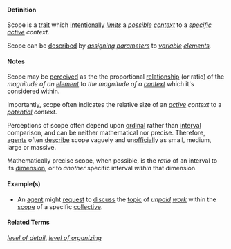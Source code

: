 #### Definition

Scope is a [trait](https://github.com/gcassel/Modular-Organization-Terminology/blob/master/terms/trait.md) which [intentionally](https://github.com/gcassel/Modular-Organization-Terminology/blob/master/terms/intend.md) *[limits](https://github.com/gcassel/Modular-Organization-Terminology/blob/master/terms/limit.md)* a *[possible](https://github.com/gcassel/Modular-Organization-Terminology/blob/master/terms/potential.md) [context](https://github.com/gcassel/Modular-Organization-Terminology/blob/master/terms/context.md)* to a *[specific](https://github.com/gcassel/Modular-Organization-Terminology/blob/master/terms/specific.md) [active](https://github.com/gcassel/Modular-Organization-Terminology/blob/master/terms/active.md) context*. 

Scope can be [described](https://github.com/gcassel/Modular-Organization-Terminology/blob/master/terms/describe.md) by *[assigning](https://github.com/gcassel/Modular-Organization-Terminology/blob/master/terms/assign.md) [parameters](https://github.com/gcassel/Modular-Organization-Terminology/blob/master/terms/parameter.md)* to *[variable](https://github.com/gcassel/Modular-Organization-Terminology/blob/master/terms/variable.md) [elements](https://github.com/gcassel/Modular-Organization-Terminology/blob/master/terms/element.md).* 

#### Notes

Scope may be [perceived](https://github.com/gcassel/Modular-Organization-Terminology/blob/master/terms/perceive.md) as the the proportional [relationship](https://github.com/gcassel/Modular-Organization-Terminology/blob/master/terms/relate.md) (or ratio) of the *magnitude of an [element](https://github.com/gcassel/Modular-Organization-Terminology/blob/master/terms/element.md)* to *the magnitude of a [context](https://github.com/gcassel/Modular-Organization-Terminology/edit/master/terms/context.md)* which it's considered within.  

Importantly, scope often indicates the relative size of an *[active](https://github.com/gcassel/Modular-Organization-Terminology/edit/master/terms/active.md) context* to a *[potential](https://github.com/gcassel/Modular-Organization-Terminology/edit/master/terms/potential.md) context*.

Perceptions of scope often depend upon [ordinal](https://github.com/gcassel/Modular-Organization-Terminology/blob/master/terms/order.md) rather than [interval](https://github.com/gcassel/Modular-Organization-Terminology/blob/master/terms/interval.md) comparison, and can be neither mathematical nor precise.  Therefore, [agents](https://github.com/gcassel/Modular-Organization-Terminology/blob/master/terms/agent.md) often [describe](https://github.com/gcassel/Modular-Organization-Terminology/edit/master/terms/describe.md) scope vaguely and un[official](https://github.com/gcassel/Modular-Organization-Terminology/edit/master/terms/official.md)ly as small, medium, large or massive.

Mathematically precise scope, when possible, is the *ratio* of an interval to its [dimension](https://github.com/gcassel/Modular-Organization-Terminology/blob/master/terms/dimension.md), or to *another* specific interval *within* that dimension.

#### Example(s)

* An [agent](https://github.com/gcassel/Modular-Organization-Terminology/blob/master/terms/agent.md) might [request](https://github.com/gcassel/Modular-Organization-Terminology/blob/master/terms/request.md) to [discuss](https://github.com/gcassel/Modular-Organization-Terminology/blob/master/terms/discuss.md) the [topic](https://github.com/gcassel/Modular-Organization-Terminology/blob/master/terms/topic.md) of *un[paid](https://github.com/gcassel/Modular-Organization-Terminology/blob/master/terms/remunerate.md) [work](https://github.com/gcassel/Modular-Organization-Terminology/blob/master/terms/work.md)* within the [scope](https://github.com/gcassel/Modular-Organization-Terminology/blob/master/terms/scope.md) of a specific [collective](https://github.com/gcassel/Modular-Organization-Terminology/blob/master/terms/collective.md).

#### Related Terms

*[level of detail](https://github.com/gcassel/Modular-Organization-Terminology/blob/master/terms/level-of-detail.md)*, *[level of organizing](https://github.com/gcassel/Modular-Organization-Terminology/blob/master/terms/level-of-organizing.md)* 
